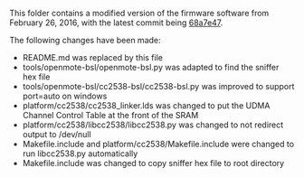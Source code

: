 This folder contains a modified version of the firmware software from February 26, 2016, with the latest commit being [68a7e47](https://github.com/OpenMote/firmware/tree/68a7e470c3e8546f91431d2e08ededd736b7669a).

The following changes have been made:
* README.md was replaced by this file
* tools/openmote-bsl/openmote-bsl.py was adapted to find the sniffer hex file
* tools/openmote-bsl/cc2538-bsl/cc2538-bsl.py was improved to support port=auto on windows
* platform/cc2538/cc2538_linker.lds was changed to put the UDMA Channel Control Table at the front of the SRAM
* platform/cc2538/libcc2538/libcc2538.py was changed to not redirect output to /dev/null
* Makefile.include and platform/cc2538/Makefile.include were changed to run libcc2538.py automatically
* Makefile.include was changed to copy sniffer hex file to root directory
